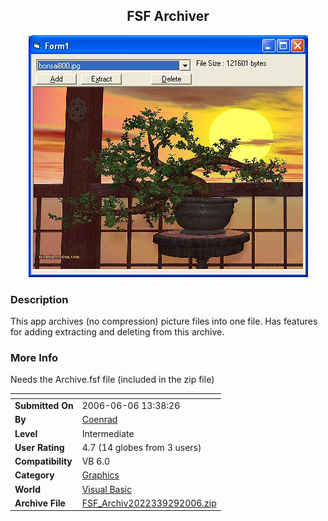 ﻿<div align="center">

## FSF Archiver

<img src="PIC2006929410437664.jpg">
</div>

### Description

This app archives (no compression) picture files into one file. Has features for adding extracting and deleting from this archive.
 
### More Info
 
Needs the Archive.fsf file (included in the zip file)


<span>             |<span>
---                |---
**Submitted On**   |2006-06-06 13:38:26
**By**             |[Coenrad](https://github.com/Planet-Source-Code/PSCIndex/blob/master/ByAuthor/coenrad.md)
**Level**          |Intermediate
**User Rating**    |4.7 (14 globes from 3 users)
**Compatibility**  |VB 6\.0
**Category**       |[Graphics](https://github.com/Planet-Source-Code/PSCIndex/blob/master/ByCategory/graphics__1-46.md)
**World**          |[Visual Basic](https://github.com/Planet-Source-Code/PSCIndex/blob/master/ByWorld/visual-basic.md)
**Archive File**   |[FSF\_Archiv2022339292006\.zip](https://github.com/Planet-Source-Code/coenrad-fsf-archiver__1-66667/archive/master.zip)








